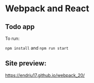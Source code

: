 # Webpack and React

## Todo app

To run: 

`npm install`
and
`npm run start`


## Site preview: 

https://endriu17.github.io/webpack_20/
